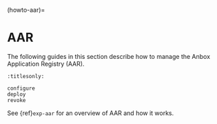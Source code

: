 (howto-aar)=
# AAR

The following guides in this section describe how to manage the Anbox Application Registry (AAR).

```{toctree}
:titlesonly:

configure
deploy
revoke
```
See {ref}`exp-aar` for an overview of AAR and how it works.